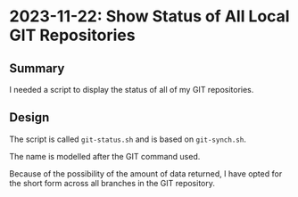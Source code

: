 # 2023-11-22: Show Status of All Local GIT Repositories

## Summary

I needed a script to display the status of all of my GIT repositories.

## Design

The script is called `git-status.sh` and is based on `git-synch.sh`.

The name is modelled after the GIT command used.

Because of the possibility of the amount of data returned, I have opted for the short form across all branches in the GIT repository.
